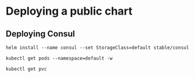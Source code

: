 # Deploying a public chart

## Deploying Consul
```
helm install --name consul --set StorageClass=default stable/consul
```

```
kubectl get pods --namespace=default -w
```

```
kubectl get pvc
```
